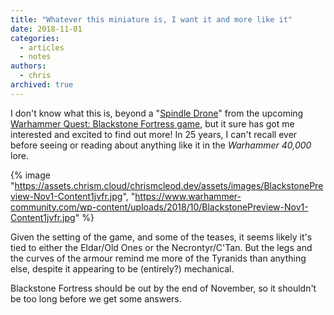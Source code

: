 ```yaml
---
title: "Whatever this miniature is, I want it and more like it"
date: 2018-11-01
categories:
  - articles
  - notes
authors:
  - chris
archived: true
---
```


I don't know what this is, beyond a "[Spindle Drone](https://www.warhammer-community.com/2018/10/31/31st-oct-the-hunt-for-the-blackstone-fortress-3-the-fortressgw-homepage-post-1/)" from the upcoming [Warhammer Quest: Blackstone Fortress game](https://www.warhammer-community.com/2018/10/29/29th-oct-the-hunt-for-the-blackstone-fortress-1-the-precipicegw-homepage-post-1/), but it sure has got me interested and excited to find out more! In 25 years, I can't recall ever before seeing or reading about anything like it in the _Warhammer 40,000_ lore.

{% image "https://assets.chrism.cloud/chrismcleod.dev/assets/images/BlackstonePreview-Nov1-Content1jvfr.jpg", "https://www.warhammer-community.com/wp-content/uploads/2018/10/BlackstonePreview-Nov1-Content1jvfr.jpg" %}

Given the setting of the game, and some of the teases, it seems likely it's tied to either the Eldar/Old Ones or the Necrontyr/C'Tan. But the legs and the curves of the armour remind me more of the Tyranids than anything else, despite it appearing to be (entirely?) mechanical.

Blackstone Fortress should be out by the end of November, so it shouldn't be too long before we get some answers.
